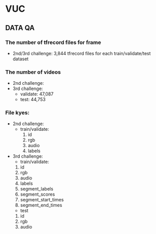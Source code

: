 # VUC

## DATA QA

### The number of tfrecord files for frame
- 2nd/3rd challenge: 3,844 tfrecord files for each train/validate/test dataset

### The number of videos
- 2nd challenge:
- 3rd challenge:
  * validate: 47,087
  * test: 44,753

### File kyes:
- 2nd challenge:
  * train/validate:
    1) id
    2) rgb
    3) audio
    4) labels
- 3rd challenge:
  * train/validate:
   1) id
   2) rgb
   3) audio
   4) labels
   5) segment_labels
   6) segment_scores
   7) segment_start_times
   8) segment_end_times
  * test
   1) id
   2) rgb
   3) audio
  
 
